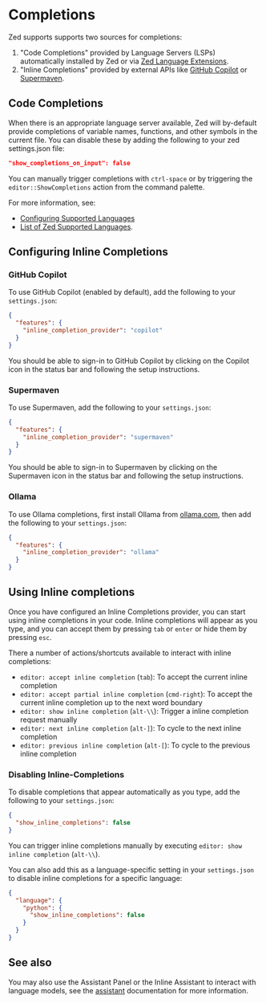 # Completions

Zed supports supports two sources for completions:

1. "Code Completions" provided by Language Servers (LSPs) automatically installed by Zed or via [Zed Language Extensions](languages.md).
2. "Inline Completions" provided by external APIs like [GitHub Copilot](#github-copilot) or [Supermaven](#supermaven).

## Code Completions

When there is an appropriate language server available, Zed will by-default provide completions of variable names, functions, and other symbols in the current file. You can disable these by adding the following to your zed settings.json file:

```json
"show_completions_on_input": false
```

You can manually trigger completions with `ctrl-space` or by triggering the `editor::ShowCompletions` action from the command palette.

For more information, see:

- [Configuring Supported Languages](./configuring-languages.md)
- [List of Zed Supported Languages](./languages.md).

## Configuring Inline Completions

### GitHub Copilot

To use GitHub Copilot (enabled by default), add the following to your `settings.json`:

```json
{
  "features": {
    "inline_completion_provider": "copilot"
  }
}
```

You should be able to sign-in to GitHub Copilot by clicking on the Copilot icon in the status bar and following the setup instructions.

### Supermaven

To use Supermaven, add the following to your `settings.json`:

```json
{
  "features": {
    "inline_completion_provider": "supermaven"
  }
}
```

You should be able to sign-in to Supermaven by clicking on the Supermaven icon in the status bar and following the setup instructions.

### Ollama

To use Ollama completions, first install Ollama from [ollama.com](https://ollama.com), then add the following to your `settings.json`:

```json
{
  "features": {
    "inline_completion_provider": "ollama"
  }
}
```

## Using Inline completions

Once you have configured an Inline Completions provider, you can start using inline completions in your code. Inline completions will appear as you type, and you can accept them by pressing `tab` or `enter` or hide them by pressing `esc`.

There a number of actions/shortcuts available to interact with inline completions:

- `editor: accept inline completion` (`tab`): To accept the current inline completion
- `editor: accept partial inline completion` (`cmd-right`): To accept the current inline completion up to the next word boundary
- `editor: show inline completion` (`alt-\\`): Trigger a inline completion request manually
- `editor: next inline completion` (`alt-]`): To cycle to the next inline completion
- `editor: previous inline completion` (`alt-[`): To cycle to the previous inline completion

### Disabling Inline-Completions

To disable completions that appear automatically as you type, add the following to your `settings.json`:

```json
{
  "show_inline_completions": false
}
```

You can trigger inline completions manually by executing `editor: show inline completion` (`alt-\\`).

You can also add this as a language-specific setting in your `settings.json` to disable inline completions for a specific language:

```json
{
  "language": {
    "python": {
      "show_inline_completions": false
    }
  }
}
```

## See also

You may also use the Assistant Panel or the Inline Assistant to interact with language models, see the [assistant](assistant/assistant.md) documentation for more information.
